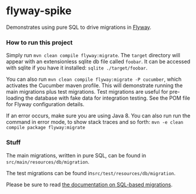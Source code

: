 # flyway-spike

Demonstrates using pure SQL to drive migrations in [Flyway](https://flywaydb.org/).

### How to run this project

Simply run `mvn clean compile flyway:migrate`.  The `target` directory will appear with an extensionless sqlite db file called `foobar`.  It can be accessed with sqlite if you have it installed: `sqlite ./target/foobar`.

You can also run `mvn clean compile flyway:migrate -P cucumber`, which activates the Cucumber maven profile.  This will demonstrate running the main migrations plus test migrations.  Test migrations are useful for pre-loading the database with fake data for integration testing.  See the POM file for Flyway configuration details.

If an error occurs, make sure you are using Java 8.  You can also run run the command in error mode, to show stack traces and so forth: `mvn -e clean compile package flyway:migrate`


### Stuff

The main migrations, written in pure SQL, can be found in `src/main/resources/db/migration`.

The test migrations can be found in`src/test/resources/db/migration`.

Please be sure to read [the documentation on SQL-based migrations](https://flywaydb.org/documentation/migration/sql).